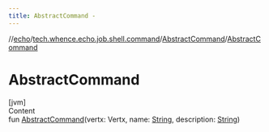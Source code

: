 ```yaml
---
title: AbstractCommand -
---
```

//[echo](../../index.md)/[tech.whence.echo.job.shell.command](../index.md)/[AbstractCommand](index.md)/[AbstractCommand](-abstract-command.md)



# AbstractCommand  
[jvm]  
Content  
fun [AbstractCommand](-abstract-command.md)(vertx: Vertx, name: [String](https://kotlinlang.org/api/latest/jvm/stdlib/kotlin/-string/index.html), description: [String](https://kotlinlang.org/api/latest/jvm/stdlib/kotlin/-string/index.html))  



